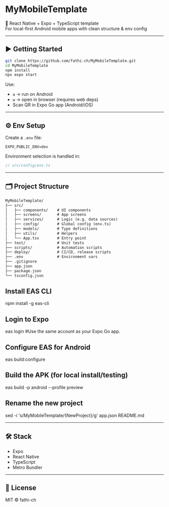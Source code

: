 # MyMobileTemplate

📱 React Native + Expo + TypeScript template  
For local-first Android mobile apps with clean structure & env config

---

## ▶️ Getting Started

```bash
git clone https://github.com/fathi-ch/MyMobileTemplate.git
cd MyMobileTemplate
npm install
npx expo start
```

Use:

- `a` → run on Android  
- `w` → open in browser (requires web deps)  
- Scan QR in Expo Go app (Android/iOS)

---

## ⚙️ Env Setup

Create a `.env` file:

```env
EXPO_PUBLIC_ENV=dev
```

Environment selection is handled in:

```ts
// src/config/env.ts
```

---

## 🗂️ Project Structure

```txt
MyMobileTemplate/
├── src/
│   ├── components/    # UI components
│   ├── screens/       # App screens
│   ├── services/      # Logic (e.g. data sources)
│   ├── config/        # Global config (env.ts)
│   ├── models/        # Type definitions
│   ├── utils/         # Helpers
│   └── App.tsx        # Entry point
├── test/              # Unit tests
├── scripts/           # Automation scripts
├── deploy/            # CI/CD, release scripts
├── .env               # Environment vars
├── .gitignore
├── app.json
├── package.json
└── tsconfig.json
```


## Install EAS CLI
npm install -g eas-cli

## Login to Expo
eas login  #Use the same account as your Expo Go app.

##  Configure EAS for Android
eas build:configure

## Build the APK (for local install/testing)
eas build -p android --profile preview

## Rename the new project
sed -i 's/MyMobileTemplate/{NewProject}/g' app.json README.md

---

## 🛠️ Stack

- Expo
- React Native
- TypeScript
- Metro Bundler

---

## 📄 License

MIT © fathi-ch